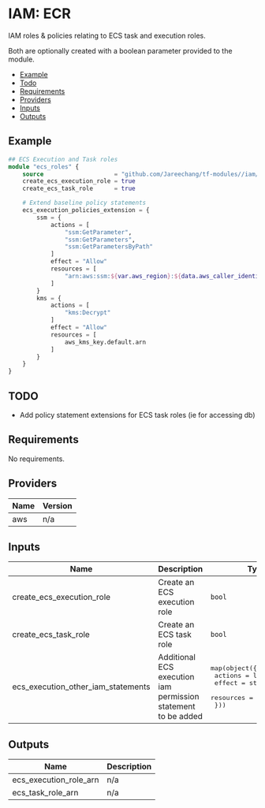 # IAM: ECR

IAM roles & policies relating to ECS task and execution roles.

Both are optionally created with a boolean parameter provided to the module. 

- [Example](#example)
- [Todo](#todo)
- [Requirements](#requirements)
- [Providers](#providers)
- [Inputs](#inputs)
- [Outputs](#outputs)

## Example

```tf
## ECS Execution and Task roles
module "ecs_roles" {
    source                    = "github.com/Jareechang/tf-modules//iam/ecs?ref=v1.0.1"
    create_ecs_execution_role = true
    create_ecs_task_role      = true

    # Extend baseline policy statements
    ecs_execution_policies_extension = {
        ssm = {
            actions = [
                "ssm:GetParameter",
                "ssm:GetParameters",
                "ssm:GetParametersByPath"
            ]
            effect = "Allow"
            resources = [
                "arn:aws:ssm:${var.aws_region}:${data.aws_caller_identity.current.account_id}:parameter/web/${var.project_id}/*"
            ]
        }
        kms = {
            actions = [
                "kms:Decrypt"
            ]
            effect = "Allow"
            resources = [
                aws_kms_key.default.arn
            ]
        }
    }
}
```

## TODO

- Add policy statement extensions for ECS task roles (ie for accessing db)

## Requirements

No requirements.

## Providers

| Name | Version |
|------|---------|
| aws | n/a |

## Inputs

| Name | Description | Type | Default | Required |
|------|-------------|------|---------|:--------:|
| create\_ecs\_execution\_role | Create an ECS execution role | `bool` | n/a | yes |
| create\_ecs\_task\_role | Create an ECS task role | `bool` | n/a | yes |
| ecs\_execution\_other\_iam\_statements | Additional ECS execution iam permission statement to be added | <pre>map(object({<br>        actions   = list(string)<br>        effect    = string<br>        resources = list(string)<br>    }))</pre> | n/a | yes |

## Outputs

| Name | Description |
|------|-------------|
| ecs\_execution\_role\_arn | n/a |
| ecs\_task\_role\_arn | n/a |
